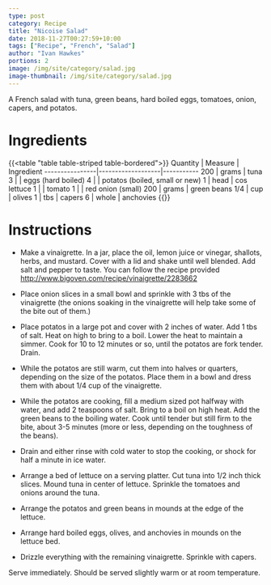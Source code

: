 ```yaml
---
type: post
category: Recipe
title: "Nicoise Salad"
date: 2018-11-27T00:27:59+10:00
tags: ["Recipe", "French", "Salad"]
author: "Ivan Hawkes"
portions: 2
image: /img/site/category/salad.jpg
image-thumbnail: /img/site/category/salad.jpg
---
```


A French salad with tuna, green beans, hard boiled eggs, tomatoes, onion, capers, and potatos.
<!--more-->

# Ingredients

{{<table "table table-striped table-bordered">}}
Quantity		| Measure 			| Ingredient
----------------|-------------------|-----------
200				| grams				| tuna
3				| 					| eggs (hard boiled)
4				| 					| potatos (boiled, small or new)
1				| head				| cos lettuce
1				| 					| tomato
1				| 					| red onion (small)
200				| grams				| green beans
1/4				| cup				| olives
1				| tbs				| capers
6				| whole				| anchovies
{{</table>}}

# Instructions

* Make a vinaigrette. In a jar, place the oil, lemon juice or vinegar, shallots, herbs, and mustard. Cover with a lid and shake until well blended. Add salt and pepper to taste. You can follow the recipe provided http://www.bigoven.com/recipe/vinaigrette/2283662

* Place onion slices in a small bowl and sprinkle with 3 tbs of the vinaigrette (the onions soaking in the vinaigrette will help take some of the bite out of them.)

* Place potatos in a large pot and cover with 2 inches of water. Add 1 tbs of salt. Heat on high to bring to a boil. Lower the heat to maintain a simmer. Cook for 10 to 12 minutes or so, until the potatos are fork tender. Drain.

* While the potatos are still warm, cut them into halves or quarters, depending on the size of the potatos. Place them in a bowl and dress them with about 1/4 cup of the vinaigrette.

* While the potatos are cooking, fill a medium sized pot halfway with water, and add 2 teaspoons of salt. Bring to a boil on high heat. Add the green beans to the boiling water. Cook until tender but still firm to the bite, about 3-5 minutes (more or less, depending on the toughness of the beans).

* Drain and either rinse with cold water to stop the cooking, or shock for half a minute in ice water.

* Arrange a bed of lettuce on a serving platter. Cut tuna into 1/2 inch thick slices. Mound tuna in center of lettuce. Sprinkle the tomatoes and onions around the tuna.

* Arrange the potatos and green beans in mounds at the edge of the lettuce.

* Arrange hard boiled eggs, olives, and anchovies in mounds on the lettuce bed.

* Drizzle everything with the remaining vinaigrette. Sprinkle with capers.

Serve immediately. Should be served slightly warm or at room temperature.